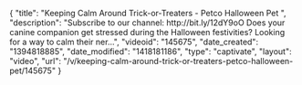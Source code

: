 {
    "title": "Keeping Calm Around Trick-or-Treaters - Petco Halloween Pet ",
    "description": "Subscribe to our channel: http:\/\/bit.ly\/12dY9oO Does your canine companion get stressed during the Halloween festivities? Looking for a way to calm their ner...",
    "videoid": "145675",
    "date_created": "1394818885",
    "date_modified": "1418181186",
    "type": "captivate",
    "layout": "video",
    "url": "\/v\/keeping-calm-around-trick-or-treaters-petco-halloween-pet\/145675"
}